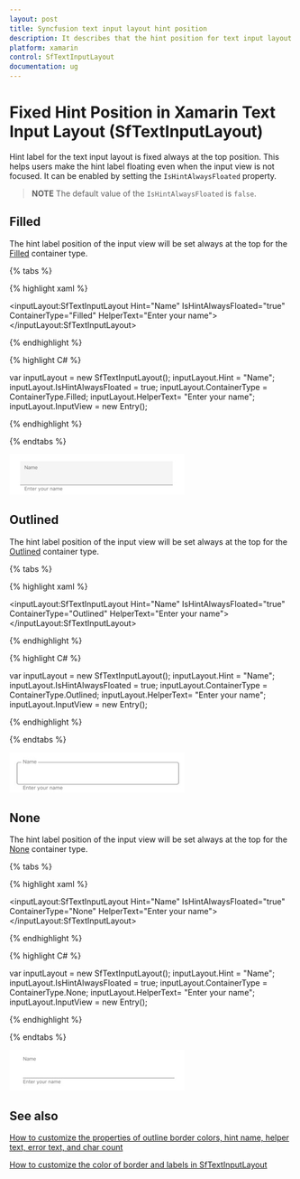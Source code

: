```yaml
---
layout: post
title: Syncfusion text input layout hint position
description: It describes that the hint position for text input layout can be fixed always at the top by setting the IsHintAlwaysFloated property.
platform: xamarin
control: SfTextInputLayout
documentation: ug
---
```


# Fixed Hint Position in Xamarin Text Input Layout (SfTextInputLayout)

Hint label for the text input layout is fixed always at the top position. This helps users make the hint label floating even when the input view is not focused. It can be enabled by setting the `IsHintAlwaysFloated` property.

>**NOTE**
The default value of the `IsHintAlwaysFloated` is `false`.

## Filled

The hint label position of the input view will be set always at the top for the [Filled](https://help.syncfusion.com/cr/xamarin/Syncfusion.XForms.TextInputLayout.ContainerType.html) container type. 

{% tabs %} 

{% highlight xaml %} 

 <inputLayout:SfTextInputLayout 
    Hint="Name"
    IsHintAlwaysFloated="true" 
    ContainerType="Filled"
    HelperText="Enter your name">
    <Entry />
</inputLayout:SfTextInputLayout>

{% endhighlight %}

{% highlight C# %} 

var inputLayout = new SfTextInputLayout();
inputLayout.Hint = "Name";
inputLayout.IsHintAlwaysFloated = true;
inputLayout.ContainerType = ContainerType.Filled;
inputLayout.HelperText= "Enter your name";
inputLayout.InputView = new Entry(); 

{% endhighlight %}

{% endtabs %}

![Filled type](Hint-Position-images/HintPosition_filled.jpg)

## Outlined

The hint label position of the input view will be set always at the top for the [Outlined](https://help.syncfusion.com/cr/xamarin/Syncfusion.XForms.TextInputLayout.ContainerType.html) container type.

{% tabs %} 

{% highlight xaml %} 

<inputLayout:SfTextInputLayout 
    Hint="Name"
    IsHintAlwaysFloated="true" 
    ContainerType="Outlined"
    HelperText="Enter your name">
    <Entry />
</inputLayout:SfTextInputLayout>
 
{% endhighlight %}

{% highlight C# %} 

var inputLayout = new SfTextInputLayout();
inputLayout.Hint = "Name";
inputLayout.IsHintAlwaysFloated = true;
inputLayout.ContainerType = ContainerType.Outlined;
inputLayout.HelperText= "Enter your name";
inputLayout.InputView = new Entry(); 

{% endhighlight %}

{% endtabs %}

![Outlined type](Hint-Position-images/HintPosition_outlined.jpg)

## None

The hint label position of the input view will be set always at the top for the [None](https://help.syncfusion.com/cr/xamarin/Syncfusion.XForms.TextInputLayout.ContainerType.html) container type.

{% tabs %} 

{% highlight xaml %} 

<inputLayout:SfTextInputLayout 
    Hint="Name"
    IsHintAlwaysFloated="true" 
    ContainerType="None"
    HelperText="Enter your name">
    <Entry />
</inputLayout:SfTextInputLayout> 
 

{% endhighlight %}

{% highlight C# %} 

var inputLayout = new SfTextInputLayout();
inputLayout.Hint = "Name";
inputLayout.IsHintAlwaysFloated = true;
inputLayout.ContainerType = ContainerType.None;
inputLayout.HelperText= "Enter your name";
inputLayout.InputView = new Entry(); 

{% endhighlight %}

{% endtabs %}

![None type](Hint-Position-images/HintPosition_none.jpg)

## See also

[How to customize the properties of outline border colors, hint name, helper text, error text, and char count](https://www.syncfusion.com/kb/11659/how-to-customize-the-properties-of-outline-border-colors-hint-name-helper-text-error-text)

[How to customize the color of border and labels in SfTextInputLayout](https://www.syncfusion.com/kb/10466/how-to-customize-the-color-of-border-and-labels-in-sftextinputlayout)

